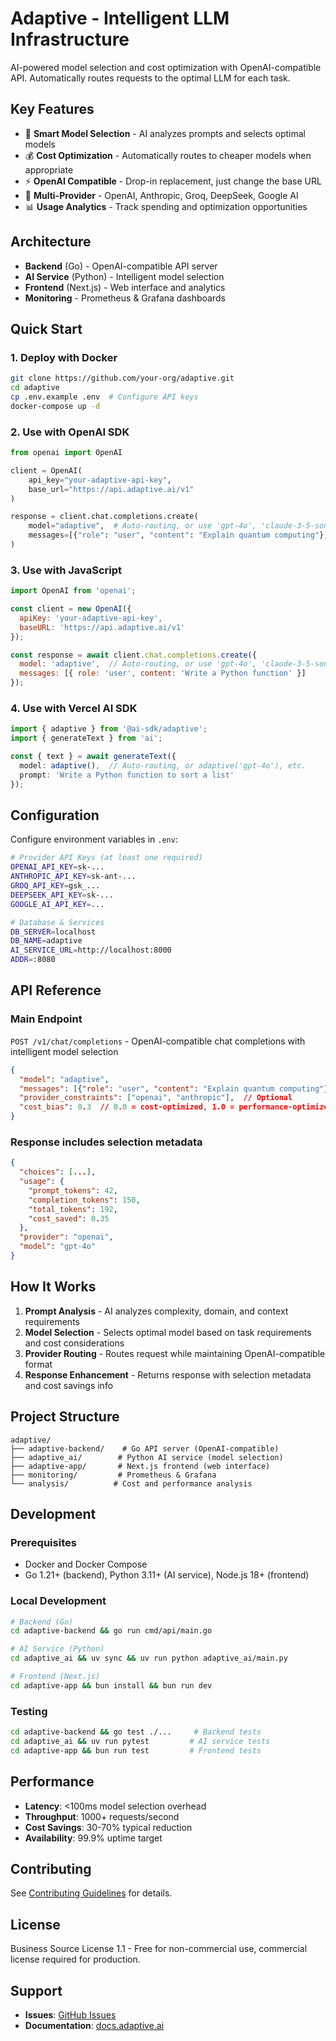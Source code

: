 # Adaptive - Intelligent LLM Infrastructure

AI-powered model selection and cost optimization with OpenAI-compatible API. Automatically routes requests to the optimal LLM for each task.

## Key Features

- 🧠 **Smart Model Selection** - AI analyzes prompts and selects optimal models
- 💰 **Cost Optimization** - Automatically routes to cheaper models when appropriate
- ⚡ **OpenAI Compatible** - Drop-in replacement, just change the base URL
- 🔄 **Multi-Provider** - OpenAI, Anthropic, Groq, DeepSeek, Google AI
- 📊 **Usage Analytics** - Track spending and optimization opportunities

## Architecture

- **Backend** (Go) - OpenAI-compatible API server
- **AI Service** (Python) - Intelligent model selection
- **Frontend** (Next.js) - Web interface and analytics
- **Monitoring** - Prometheus & Grafana dashboards

## Quick Start

### 1. Deploy with Docker

```bash
git clone https://github.com/your-org/adaptive.git
cd adaptive
cp .env.example .env  # Configure API keys
docker-compose up -d
```

### 2. Use with OpenAI SDK

```python
from openai import OpenAI

client = OpenAI(
    api_key="your-adaptive-api-key",
    base_url="https://api.adaptive.ai/v1"
)

response = client.chat.completions.create(
    model="adaptive",  # Auto-routing, or use 'gpt-4o', 'claude-3-5-sonnet', etc.
    messages=[{"role": "user", "content": "Explain quantum computing"}]
)
```

### 3. Use with JavaScript

```javascript
import OpenAI from 'openai';

const client = new OpenAI({
  apiKey: 'your-adaptive-api-key',
  baseURL: 'https://api.adaptive.ai/v1'
});

const response = await client.chat.completions.create({
  model: 'adaptive',  // Auto-routing, or use 'gpt-4o', 'claude-3-5-sonnet', etc.
  messages: [{ role: 'user', content: 'Write a Python function' }]
});
```

### 4. Use with Vercel AI SDK

```typescript
import { adaptive } from '@ai-sdk/adaptive';
import { generateText } from 'ai';

const { text } = await generateText({
  model: adaptive(),  // Auto-routing, or adaptive('gpt-4o'), etc.
  prompt: 'Write a Python function to sort a list'
});
```

## Configuration

Configure environment variables in `.env`:

```bash
# Provider API Keys (at least one required)
OPENAI_API_KEY=sk-...
ANTHROPIC_API_KEY=sk-ant-...
GROQ_API_KEY=gsk_...
DEEPSEEK_API_KEY=sk-...
GOOGLE_AI_API_KEY=...

# Database & Services
DB_SERVER=localhost
DB_NAME=adaptive
AI_SERVICE_URL=http://localhost:8000
ADDR=:8080
```

## API Reference

### Main Endpoint

`POST /v1/chat/completions` - OpenAI-compatible chat completions with intelligent model selection

```json
{
  "model": "adaptive",
  "messages": [{"role": "user", "content": "Explain quantum computing"}],
  "provider_constraints": ["openai", "anthropic"],  // Optional
  "cost_bias": 0.3  // 0.0 = cost-optimized, 1.0 = performance-optimized
}
```

### Response includes selection metadata

```json
{
  "choices": [...],
  "usage": {
    "prompt_tokens": 42,
    "completion_tokens": 150,
    "total_tokens": 192,
    "cost_saved": 0.35
  },
  "provider": "openai",
  "model": "gpt-4o"
}
```

## How It Works

1. **Prompt Analysis** - AI analyzes complexity, domain, and context requirements
2. **Model Selection** - Selects optimal model based on task requirements and cost considerations
3. **Provider Routing** - Routes request while maintaining OpenAI-compatible format
4. **Response Enhancement** - Returns response with selection metadata and cost savings info

## Project Structure

```
adaptive/
├── adaptive-backend/    # Go API server (OpenAI-compatible)
├── adaptive_ai/        # Python AI service (model selection)
├── adaptive-app/       # Next.js frontend (web interface)
├── monitoring/         # Prometheus & Grafana
└── analysis/          # Cost and performance analysis
```

## Development

### Prerequisites
- Docker and Docker Compose
- Go 1.21+ (backend), Python 3.11+ (AI service), Node.js 18+ (frontend)

### Local Development

```bash
# Backend (Go)
cd adaptive-backend && go run cmd/api/main.go

# AI Service (Python)
cd adaptive_ai && uv sync && uv run python adaptive_ai/main.py

# Frontend (Next.js)
cd adaptive-app && bun install && bun run dev
```

### Testing

```bash
cd adaptive-backend && go test ./...     # Backend tests
cd adaptive_ai && uv run pytest         # AI service tests
cd adaptive-app && bun run test         # Frontend tests
```

## Performance

- **Latency**: <100ms model selection overhead
- **Throughput**: 1000+ requests/second
- **Cost Savings**: 30-70% typical reduction
- **Availability**: 99.9% uptime target

## Contributing

See [Contributing Guidelines](CONTRIBUTING.md) for details.

## License

Business Source License 1.1 - Free for non-commercial use, commercial license required for production.

## Support

- **Issues**: [GitHub Issues](https://github.com/your-org/adaptive/issues)
- **Documentation**: [docs.adaptive.ai](https://docs.adaptive.ai)